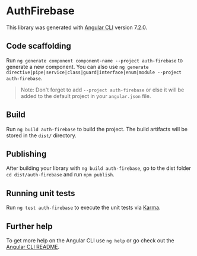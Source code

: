 # AuthFirebase

This library was generated with [Angular CLI](https://github.com/angular/angular-cli) version 7.2.0.

## Code scaffolding

Run `ng generate component component-name --project auth-firebase` to generate a new component. You can also use `ng generate directive|pipe|service|class|guard|interface|enum|module --project auth-firebase`.

> Note: Don't forget to add `--project auth-firebase` or else it will be added to the default project in your `angular.json` file.

## Build

Run `ng build auth-firebase` to build the project. The build artifacts will be stored in the `dist/` directory.

## Publishing

After building your library with `ng build auth-firebase`, go to the dist folder `cd dist/auth-firebase` and run `npm publish`.

## Running unit tests

Run `ng test auth-firebase` to execute the unit tests via [Karma](https://karma-runner.github.io).

## Further help

To get more help on the Angular CLI use `ng help` or go check out the [Angular CLI README](https://github.com/angular/angular-cli/blob/master/README.md).
